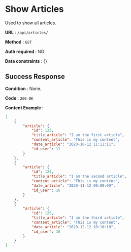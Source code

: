 # Show Articles

Used to show all articles.

**URL** : `/api/articles/`

**Method** : `GET`

**Auth required** : NO

**Data constraints** : {}

## Success Response

**Condition** : None.

**Code** : `200 OK`

**Content Example** :

```json
[
    {
        "article": {
            "id": 123,
            "title_article": "I am the first article",
            "content_article": "This is my content",
            "date_article": "2020-10-12 11:11:11",
            "id_user": 11
        }
    },
    {
        "article": {
            "id": 124,
            "title_article": "I am the second article",
            "content_article": "This is my content",
            "date_article": "2020-11-12 09:09:09",
            "id_user": 18
        }
    },
    {
        "article": {
            "id": 125,
            "title_article": "I am the third article",
            "content_article": "This is my content",
            "date_article": "2020-12-12 10:10:10",
            "id_user": 18
        }
    }
]
```


